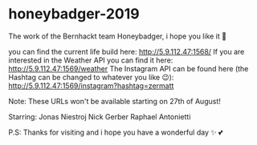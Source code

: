 # honeybadger-2019
The work of the Bernhackt team Honeybadger, i hope you like it 💙

you can find the current life build here: 
http://5.9.112.47:1568/
If you are interested in the Weather API you can find it here:
http://5.9.112.47:1569/weather
The Instagram API can be found here (the Hashtag can be changed to whatever you like 😉):
http://5.9.112.47:1569/instagram?hashtag=zermatt

Note: These URLs won't be available starting on 27th of August! 

Starring:
Jonas Niestroj
Nick Gerber
Raphael Antonietti

P.S: Thanks for visiting and i hope you have a wonderful day ✨ 💕
